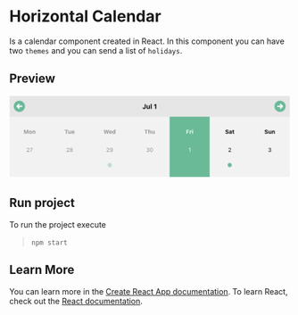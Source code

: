 # Horizontal Calendar

Is a calendar component created in React. In this component you can have two `themes` and you can send a list of `holidays`.

## Preview

![calendar](/public/calendar.png)

## Run project

To run the project execute

> 
> `npm start`
> 


## Learn More

You can learn more in the [Create React App documentation](https://facebook.github.io/create-react-app/docs/getting-started).
To learn React, check out the [React documentation](https://reactjs.org/).
